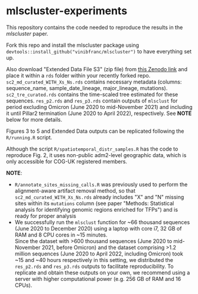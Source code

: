 # mlscluster-experiments

This repository contains the code needed to reproduce the results in the *mlscluster* paper.

Fork this repo and install the mlscluster package using `devtools::install_github("vinibfranc/mlscluster")` to have everything set up.

Also download "Extended Data File S3" (zip file) from [this Zenodo link](https://zenodo.org/doi/10.5281/zenodo.10276239) and place it within a `rds` folder within your recently forked repo. `sc2_md_curated_WITH_Xs_Ns.rds` contains necessary metadata (columns: sequence_name, sample_date_lineage, major_lineage, mutations). `sc2_tre_curated.rds` contains the time-scaled tree estimated for these sequences. `res_p2.rds` and `res_p3.rds` contain outputs of `mlsclust` for period excluding Omicron (June 2020 to mid-November 2021) and including it until Pillar2 termination (June 2020 to April 2022), respectively. See **NOTE** below for more details.

Figures 3 to 5 and Extended Data outputs can be replicated following the `R/running.R` script.

Although the script `R/spatiotemporal_distr_samples.R` has the code to reproduce Fig. 2, it uses non-public adm2-level geographic data, which is only accessible for COG-UK registered members.

**NOTE**: 

* `R/annotate_sites_missing_calls.R` was previously used to perform the alignment-aware artifact removal method, so that `sc2_md_curated_WITH_Xs_Ns.rds` already includes "X" and "N" missing sites within its `mutations` column (see paper "Methods: Statistical analysis for identifying genomic regions enriched for TFPs") and is ready for proper analysis
* We successfully run the `mlsclust` function for ~66 thousand sequences (June 2020 to December 2020) using a laptop with core i7, 32 GB of RAM and 8 CPU cores in ~15 minutes. <br>
Since the dataset with >600 thousand sequences (June 2020 to mid-November 2021, before Omicron) and the dataset comprising >1.2 million sequences (June 2020 to April 2022, including Omicron) took ~15 and ~40 hours respectively in this setting, we distributed the `res_p2.rds` and `res_p3.rds` outputs to facilitate reproducibility. To replicate and obtain these outputs on your own, we recommend using a server with higher computational power (e.g. 256 GB of RAM and 16 CPUs).